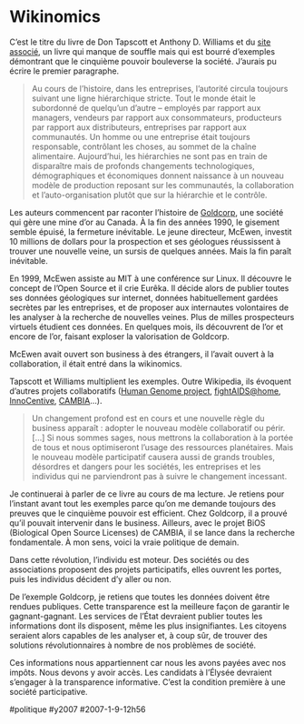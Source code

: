 # Wikinomics

C’est le titre du livre de Don Tapscott et Anthony D. Williams et du [site associé](http://www.wikinomics.com/), un livre qui manque de souffle mais qui est bourré d’exemples démontrant que le cinquième pouvoir bouleverse la société. J’aurais pu écrire le premier paragraphe.

> Au cours de l’histoire, dans les entreprises, l’autorité circula toujours suivant une ligne hiérarchique stricte. Tout le monde était le subordonné de quelqu’un d’autre – employés par rapport aux managers, vendeurs par rapport aux consommateurs, producteurs par rapport aux distributeurs, entreprises par rapport aux communautés. Un homme ou une entreprise était toujours responsable, contrôlant les choses, au sommet de la chaîne alimentaire. Aujourd’hui, les hiérarchies ne sont pas en train de disparaître mais de profonds changements technologiques, démographiques et économiques donnent naissance à un nouveau modèle de production reposant sur les communautés, la collaboration et l’auto-organisation plutôt que sur la hiérarchie et le contrôle.

Les auteurs commencent par raconter l’histoire de [Goldcorp](http://www.goldcorp.com), une société qui gère une mine d’or au Canada. À la fin des années 1990, le gisement semble épuisé, la fermeture inévitable. Le jeune directeur, McEwen, investit 10 millions de dollars pour la prospection et ses géologues réussissent à trouver une nouvelle veine, un sursis de quelques années. Mais la fin paraît inévitable.

En 1999, McEwen assiste au MIT à une conférence sur Linux. Il découvre le concept de l’Open Source et il crie Eurêka. Il décide alors de publier toutes ses données géologiques sur internet, données habituellement gardées secrètes par les entreprises, et de proposer aux internautes volontaires de les analyser à la recherche de nouvelles veines. Plus de milles prospecteurs virtuels étudient ces données. En quelques mois, ils découvrent de l’or et encore de l’or, faisant exploser la valorisation de Goldcorp.

McEwen avait ouvert son business à des étrangers, il l’avait ouvert à la collaboration, il était entré dans la wikinomics.

Tapscott et Williams multiplient les exemples. Outre Wikipedia, ils évoquent d’autres projets collaboratifs ([Human Genome project](http://www.genome.gov), [fightAIDS@home](http://fightaidsathome.scripps.edu), [InnoCentive](http://www.innocentive.com), [CAMBIA](http://www.cambia.org)…).

> Un changement profond est en cours et une nouvelle règle du business apparaît : adopter le nouveau modèle collaboratif ou périr. […] Si nous sommes sages, nous mettrons la collaboration à la portée de tous et nous optimiseront l’usage des ressources planétaires. Mais le nouveau modèle participatif causera aussi de grands troubles, désordres et dangers pour les sociétés, les entreprises et les individus qui ne parviendront pas à suivre le changement incessant.

Je continuerai à parler de ce livre au cours de ma lecture. Je retiens pour l’instant avant tout les exemples parce qu’on me demande toujours des preuves que le cinquième pouvoir est efficient. Chez Goldcorp, il a prouvé qu’il pouvait intervenir dans le business. Ailleurs, avec le projet BiOS (Biological Open Source Licenses) de CAMBIA, il se lance dans la recherche fondamentale. À mon sens, voici la vraie politique de demain.

Dans cette révolution, l’individu est moteur. Des sociétés ou des associations proposent des projets participatifs, elles ouvrent les portes, puis les individus décident d’y aller ou non.

De l’exemple Goldcorp, je retiens que toutes les données doivent être rendues publiques. Cette transparence est la meilleure façon de garantir le gagnant-gagnant. Les services de l’État devraient publier toutes les informations dont ils disposent, même les plus insignifiantes. Les citoyens seraient alors capables de les analyser et, à coup sûr, de trouver des solutions révolutionnaires à nombre de nos problèmes de société.

Ces informations nous appartiennent car nous les avons payées avec nos impôts. Nous devons y avoir accès. Les candidats à l’Élysée devraient s’engager à la transparence informative. C’est la condition première à une société participative.

#politique #y2007 #2007-1-9-12h56
